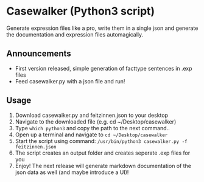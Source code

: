 # Casewalker (Python3 script)
Generate expression files like a pro, write them in a single json and generate the documentation and expression files automagically.

## Announcements
- First version released, simple generation of facttype sentences in .exp files
- Feed casewalker.py with a json file and run!

## Usage
1. Download casewalker.py and feitzinnen.json to your desktop
1. Navigate to the downloaded file (e.g. cd ~/Desktop/casewalker)
1. Type `which python3` and copy the path to the next command..
1. Open up a terminal and navigate to `cd ~/Desktop/casewalker`
1. Start the script using command: `/usr/bin/python3 casewalker.py -f feitzinnen.json`
1. The script creates an output folder and creates seperate .exp files for you
1. Enjoy! The next release will generate markdown documentation of the json data as well (and maybe introduce a UI)!
